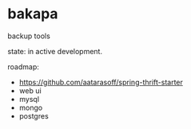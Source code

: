 # bakapa
backup tools

state: in active development.

roadmap:
* https://github.com/aatarasoff/spring-thrift-starter 
* web ui
* mysql
* mongo
* postgres


